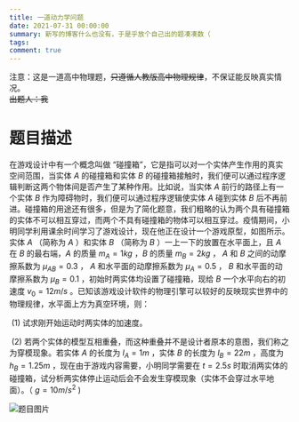 ```yaml
---
title: 一道动力学问题
date: 2021-07-31 00:00:00
summary: 新写的博客什么也没有，于是乎放个自己出的题凑凑数（
tags:
comment: true
---
```


注意：这是一道高中物理题，~~只遵循人教版高中物理规律~~，不保证能反映真实情况。<br>
~~出题人：我~~
# 题目描述

在游戏设计中有一个概念叫做 “碰撞箱”，它是指可以对一个实体产生作用的真实空间范围，当实体 $A$ 的碰撞箱和实体 $B$ 的碰撞箱接触时，我们便可以通过程序逻辑判断这两个物体间是否产生了某种作用。比如说，当实体 $A$ 前行的路径上有一个实体 $B$ 作为障碍物时，我们便可以通过程序逻辑使实体 $A$ 碰到实体 $B$ 后不再前进。碰撞箱的用途还有很多，但是为了简化题意，我们粗略的认为两个具有碰撞箱的实体不可以相互穿过，而两个不具有碰撞箱的物体可以相互穿过。疫情期间，小明同学利用课余时间学习了游戏设计，现在他正在设计一个游戏原型，如图所示。实体 $A$ （简称为 $A$ ）和实体 $B$ （简称为 $B$ ）一上一下的放置在水平面上，且 $A$ 在 $B$ 的最右端，$A$ 的质量 $m_A = 1kg$ ，$B$ 的质量 $m_B = 2kg$ ， $A$ 和 $B$ 之间的动摩擦系数为 $\mu_{AB} = 0.3$ ， $A$ 和水平面的动摩擦系数为 $\mu_A = 0.5$ ， $B$ 和水平面的动摩擦系数为 $\mu_B = 0.1$ ，初始时两实体均设置了碰撞箱，现给 $B$ 一个水平向右的初速度 $v_0 = 12m/s$ 。已知该游戏设计软件的物理引擎可以较好的反映现实世界中的物理规律，水平面上方为真空环境，则：

​	(1) 试求刚开始运动时两实体的加速度。

​	(2) 若两个实体的模型互相重叠，而这种重叠并不是设计者原本的意图，我们称之为穿模现象。若实体 $A$ 的长度为 $l_A = 1m$ ，实体 $B$ 的长度为 $l_B = 22m$ ，高度为 $h_B = 1.25m$ ，现在由于游戏内容需要，小明同学需要在 $t = 2.5s$ 时取消两实体的碰撞箱，试分析两实体停止运动后会不会发生穿模现象（实体不会穿过水平地面）。（ $g = 10m/s^2$ )

![题目图片](prob.jpg)